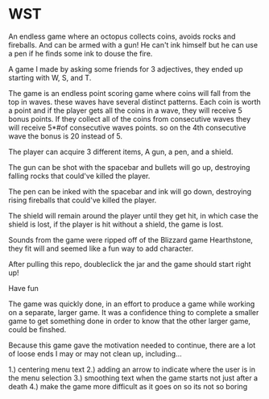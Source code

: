 # WST
An endless game where an octopus collects coins, avoids rocks and fireballs. And can be armed with a gun! He can't ink himself but he can use a pen if he finds some ink to douse the fire.


A game I made by asking some friends for 3 adjectives, they ended up starting with W, S, and T. 

The game is an endless point scoring game where coins will fall from the top in waves. these waves have several distinct patterns.
Each coin is worth a point and if the player gets all the coins in a wave, they will receive 5 bonus points. If they collect all of the coins
from consecutive waves they will receive 5*#of consecutive waves points. so on the 4th consecutive wave the bonus is 20 instead of 5.

The player can acquire 3 different items, A gun, a pen, and a shield.

The gun can be shot with the spacebar and bullets will go up, destroying falling rocks that could've killed the player.

The pen can be inked with the spacebar and ink will go down, destroying rising fireballs that could've killed the player.

The shield will remain around the player until they get hit, in which case the shield is lost, if the player is hit without a shield, the game is lost.


Sounds from the game were ripped off of the Blizzard game Hearthstone, they fit will and seemed like a fun way to add character.

After pulling this repo, doubleclick the jar and the game should start right up!

Have fun

The game was quickly done, in an effort to produce a game while working on a separate, larger game. It was a confidence thing to complete a smaller game to get something done in order to know that the other larger game, could be finshed. 

Because this game gave the motivation needed to continue, there are a lot of loose ends I may or may not clean up, including...

1.) centering menu text
2.) adding an arrow to indicate where the user is in the menu selection
3.) smoothing text when the game starts not just after a death
4.) make the game more difficult as it goes on so its not so boring
